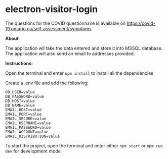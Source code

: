 # electron-visitor-login

The questions for the COVID questionnaire is available on https://covid-19.ontario.ca/self-assessment/symptoms

**About**

The  application wll take the data entered and store it into MSSQL database. The application will also send an email to addresses provided.

**Instructions:**

Open the terminal and enter `npm install` to install all the dependencies

Create a .env file and add the following:
```
DB_USER=value
DB_PASSWORD=value
DB_HOST=value
DB_NAME=value
EMAIL_HOST=value
EMAIL_PORT=value
EMAIL_SECURE=value
EMAIL_USERNAME=value
EMAIL_PASSWORD=value
EMAIL_ACCOUNT=value
EMAIL_DISTRIBUTION=value
```

To start the project, open the terminal and enter either `npm start` or `npm run dev` for development mode

